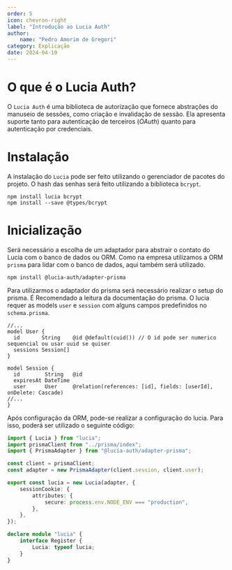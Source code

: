 ```yaml
---
order: 5
icon: chevron-right
label: "Introdução ao Lucia Auth"
author:
    name: "Pedro Amorim de Gregori"
category: Explicação
date: 2024-04-10
---
```


# O que é o Lucia Auth?

O `Lucia Auth` é uma biblioteca de autorização que fornece abstrações do manuseio de sessões, como criação e invalidação de sessão. Ela apresenta suporte tanto para autenticação de terceiros (*OAuth*) quanto para autenticação por credenciais.

# Instalação

A instalação do `Lucia` pode ser feito utilizando o gerenciador de pacotes do projeto. O hash das senhas será feito utilizando a biblioteca `bcrypt`.

```shell
npm install lucia bcrypt
npm install --save @types/bcrypt
```

# Inicialização

Será necessário a escolha de um adaptador para abstrair o contato do Lucia com o banco de dados ou ORM. Como na empresa utilizamos a ORM `prisma` para lidar com o banco de dados, aqui também será utilizado.

```shell
npm install @lucia-auth/adapter-prisma
```

Para utilizarmos o adaptador do prisma será necessário realizar o setup do prisma. É Recomendado a leitura da documentação do prisma. O lucia requer as models `user` e `session` com alguns campos predefinidos no `schema.prisma`.

```prisma schema.prisma
//...
model User {
  id       String    @id @default(cuid()) // O id pode ser numerico sequencial ou usar uuid se quiser
  sessions Session[]
}

model Session {
  id        String   @id
  expiresAt DateTime
  user      User     @relation(references: [id], fields: [userId], onDelete: Cascade)
//...
}
```

Após configuração da ORM, pode-se realizar a configuração do lucia. Para isso, poderá ser utilizado o seguinte código:

```ts auth/lucia.ts
import { Lucia } from "lucia";
import prismaClient from "../prisma/index";
import { PrismaAdapter } from "@lucia-auth/adapter-prisma";

const client = prismaClient;
const adapter = new PrismaAdapter(client.session, client.user);

export const lucia = new Lucia(adapter, {
	sessionCookie: {
		attributes: {
			secure: process.env.NODE_ENV === "production",
		},
	},
});

declare module "lucia" {
	interface Register {
		Lucia: typeof lucia;
	}
}

```